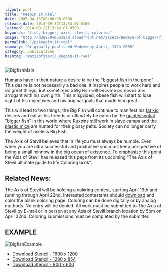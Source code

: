 ```yaml
---
layout: post
title: "Keepin It Real"
date: 2005-04-13T00:00:00-0500
release_date: 2014-09-22T13:54:01-0500
lastmod: 2014-09-22T13:54:01-0500
keywords: "fish, bigger, axis, stevil, coloring"
image: "http://d3e878vmunx8cm.cloudfront.net/assets/Beware-of-bigger-fish-800.jpg"
permalink: "/p/keepin-it-real"
summary: "Originally published Wednesday April, 13th 2005"
category: publications
hashtag: "#axisofstevil_keepin-it-real"
---
```


[id_1]: http://d3e878vmunx8cm.cloudfront.net/assets/Beware-of-bigger-fish-800.jpg "BigfishMain"[id_5]: http://d3e878vmunx8cm.cloudfront.net/assets/color-in-highres.jpg "BigfishExample"
![BigfishMain][id_1]

Humans have in their nature a desire to be the "biggest fish in the pond". This desire is not necessarily a bad one. It inspires people to work hard and do great things. But sometimes a Big Fish will become pompous and arrogant with his own girth. This misguided, obese fish will start to lose sight of his objectives and his original goals that made him great.

This will lead to two things; the Big Fish will continue to manifest his [fat kid](/p/fatkid "fat kid") desires and eat all his friends or ultimately be eaten by the [quintessential](/p/quintessential "quintessential") "bigger fish" in this world where [Ruxpins](/p/ruxpins-plight "Ruxpins") still work in slave camps and the [plastic mice](/p/mating-habits-of-plastic-animals "plastic mice") are hunted for their glossy pelts. Society can no longer carry the weight of useless Big Fish.

The Axis of Stevil believes that in life you must always be humble. Even when you are ultra successful and productive you must keep perspective of being a small minnow in the big ocean of existence. To emphasize this point the Axis of Stevil has released this page from its upcoming "The Axis of Stevil ultimate guide to life Coloring book".

## Related News: ##

The Axis of Stevil will be holding a coloring contest, starting April 13th and running through April 22nd. Interested contestants should [download](http://d3e878vmunx8cm.cloudfront.net/assets/Beware-of-bigger-fish-1600.jpg "download") and color the blank coloring page. Coloring can be done digitally or by analog methods. No entry will be denied. All work must be submitted to The Axis of Stevil by E-mail or in person at any Axis of Stevill branch location by 5pm on April 22nd. Coloring submissions must be completed by the submitter.

## EXAMPLE ##

![BigfishExample][id_5]

- [Download Stencil - 1600 x 1200](http://d3e878vmunx8cm.cloudfront.net/assets//assets/Beware-of-bigger-fish-1600.jpg)
- [Download Stencil - 1280 x 854](http://d3e878vmunx8cm.cloudfront.net/assets/Beware-of-bigger-fish-1280.jpg)
- [Download Stencil - 800 x 600](http://d3e878vmunx8cm.cloudfront.net/assets/Beware-of-bigger-fish-800.jpg)
